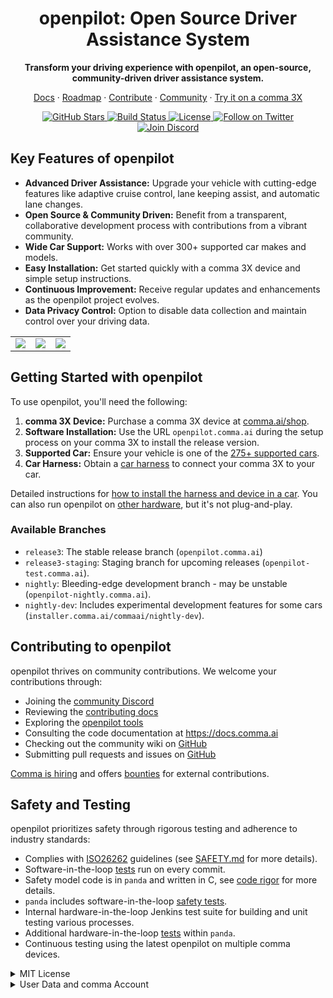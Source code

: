 <div align="center">
  <h1>openpilot: Open Source Driver Assistance System</h1>
  <p><b>Transform your driving experience with openpilot, an open-source, community-driven driver assistance system.</b></p>

  <p>
    <a href="https://docs.comma.ai">Docs</a>
    <span> · </span>
    <a href="https://docs.comma.ai/contributing/roadmap/">Roadmap</a>
    <span> · </span>
    <a href="https://github.com/commaai/openpilot/blob/master/docs/CONTRIBUTING.md">Contribute</a>
    <span> · </span>
    <a href="https://discord.comma.ai">Community</a>
    <span> · </span>
    <a href="https://comma.ai/shop">Try it on a comma 3X</a>
  </p>

  <p>
    <a href="https://github.com/commaai/openpilot">
      <img src="https://img.shields.io/github/stars/commaai/openpilot?style=social" alt="GitHub Stars">
    </a>
    <a href="https://github.com/commaai/openpilot/actions/workflows/selfdrive_tests.yaml">
      <img src="https://github.com/commaai/openpilot/actions/workflows/selfdrive_tests.yaml/badge.svg" alt="Build Status">
    </a>
    <a href="https://github.com/commaai/openpilot">
      <img src="https://img.shields.io/github/license/commaai/openpilot" alt="License">
    </a>
    <a href="https://x.com/comma_ai">
      <img src="https://img.shields.io/twitter/follow/comma_ai?style=social" alt="Follow on Twitter">
    </a>
    <a href="https://discord.comma.ai">
      <img src="https://img.shields.io/discord/469524606043160576?label=Discord&logo=discord" alt="Join Discord">
    </a>
  </p>
</div>

## Key Features of openpilot

*   **Advanced Driver Assistance:** Upgrade your vehicle with cutting-edge features like adaptive cruise control, lane keeping assist, and automatic lane changes.
*   **Open Source & Community Driven:** Benefit from a transparent, collaborative development process with contributions from a vibrant community.
*   **Wide Car Support:** Works with over 300+ supported car makes and models.
*   **Easy Installation:** Get started quickly with a comma 3X device and simple setup instructions.
*   **Continuous Improvement:** Receive regular updates and enhancements as the openpilot project evolves.
*   **Data Privacy Control:** Option to disable data collection and maintain control over your driving data.

<div align="center">
  <table>
    <tr>
      <td><a href="https://youtu.be/NmBfgOanCyk" title="Video By Greer Viau"><img src="https://github.com/commaai/openpilot/assets/8762862/2f7112ae-f748-4f39-b617-fabd689c3772"></a></td>
      <td><a href="https://youtu.be/VHKyqZ7t8Gw" title="Video By Logan LeGrand"><img src="https://github.com/commaai/openpilot/assets/8762862/92351544-2833-40d7-9e0b-7ef7ae37ec4c"></a></td>
      <td><a href="https://youtu.be/SUIZYzxtMQs" title="A drive to Taco Bell"><img src="https://github.com/commaai/openpilot/assets/8762862/05ceefc5-2628-439c-a9b2-89ceef7c6f63"></a></td>
    </tr>
  </table>
</div>

## Getting Started with openpilot

To use openpilot, you'll need the following:

1.  **comma 3X Device:** Purchase a comma 3X device at [comma.ai/shop](https://comma.ai/shop/comma-3x).
2.  **Software Installation:**  Use the URL `openpilot.comma.ai` during the setup process on your comma 3X to install the release version.
3.  **Supported Car:** Ensure your vehicle is one of the [275+ supported cars](docs/CARS.md).
4.  **Car Harness:** Obtain a [car harness](https://comma.ai/shop/car-harness) to connect your comma 3X to your car.

Detailed instructions for [how to install the harness and device in a car](https://comma.ai/setup).  You can also run openpilot on [other hardware](https://blog.comma.ai/self-driving-car-for-free/), but it's not plug-and-play.

### Available Branches

*   `release3`: The stable release branch (`openpilot.comma.ai`)
*   `release3-staging`: Staging branch for upcoming releases (`openpilot-test.comma.ai`).
*   `nightly`: Bleeding-edge development branch - may be unstable (`openpilot-nightly.comma.ai`).
*   `nightly-dev`:  Includes experimental development features for some cars (`installer.comma.ai/commaai/nightly-dev`).

## Contributing to openpilot

openpilot thrives on community contributions.  We welcome your contributions through:

*   Joining the [community Discord](https://discord.comma.ai)
*   Reviewing the [contributing docs](docs/CONTRIBUTING.md)
*   Exploring the [openpilot tools](tools/)
*   Consulting the code documentation at https://docs.comma.ai
*   Checking out the community wiki on [GitHub](https://github.com/commaai/openpilot/wiki)
*   Submitting pull requests and issues on [GitHub](http://github.com/commaai/openpilot)

[Comma is hiring](https://comma.ai/jobs#open-positions) and offers [bounties](https://comma.ai/bounties) for external contributions.

## Safety and Testing

openpilot prioritizes safety through rigorous testing and adherence to industry standards:

*   Complies with [ISO26262](https://en.wikipedia.org/wiki/ISO_26262) guidelines (see [SAFETY.md](docs/SAFETY.md) for more details).
*   Software-in-the-loop [tests](.github/workflows/selfdrive_tests.yaml) run on every commit.
*   Safety model code is in `panda` and written in C, see [code rigor](https://github.com/commaai/panda#code-rigor) for more details.
*   `panda` includes software-in-the-loop [safety tests](https://github.com/commaai/panda/tree/master/tests/safety).
*   Internal hardware-in-the-loop Jenkins test suite for building and unit testing various processes.
*   Additional hardware-in-the-loop [tests](https://github.com/commaai/panda/blob/master/Jenkinsfile) within `panda`.
*   Continuous testing using the latest openpilot on multiple comma devices.

<details>
<summary>MIT License</summary>

openpilot is released under the MIT license. Some parts of the software are released under other licenses as specified.

Any user of this software shall indemnify and hold harmless Comma.ai, Inc. and its directors, officers, employees, agents, stockholders, affiliates, subcontractors and customers from and against all allegations, claims, actions, suits, demands, damages, liabilities, obligations, losses, settlements, judgments, costs and expenses (including without limitation attorneys’ fees and costs) which arise out of, relate to or result from any use of this software by user.

**THIS IS ALPHA QUALITY SOFTWARE FOR RESEARCH PURPOSES ONLY. THIS IS NOT A PRODUCT.
YOU ARE RESPONSIBLE FOR COMPLYING WITH LOCAL LAWS AND REGULATIONS.
NO WARRANTY EXPRESSED OR IMPLIED.**
</details>

<details>
<summary>User Data and comma Account</summary>

By default, openpilot uploads the driving data to our servers. You can also access your data through [comma connect](https://connect.comma.ai/). We use your data to train better models and improve openpilot for everyone.

openpilot is open source software: the user is free to disable data collection if they wish to do so.

openpilot logs the road-facing cameras, CAN, GPS, IMU, magnetometer, thermal sensors, crashes, and operating system logs.
The driver-facing camera and microphone are only logged if you explicitly opt-in in settings.

By using openpilot, you agree to [our Privacy Policy](https://comma.ai/privacy). You understand that use of this software or its related services will generate certain types of user data, which may be logged and stored at the sole discretion of comma. By accepting this agreement, you grant an irrevocable, perpetual, worldwide right to comma for the use of this data.
</details>
